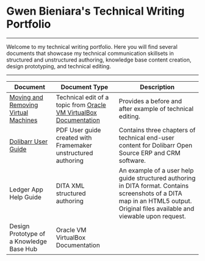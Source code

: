 # Gwen Bieniara's Technical Writing Portfolio
-------

Welcome to my technical writing portfolio. Here you will find several documents that showcase my technical communication skillsets in structured and unstructured authoring, knowledge base content creation, design prototyping, and technical editing.

-----------

| Document | Document Type | Description |
| ----| -----| ---- |
|[Moving and Removing Virtual Machines](https://github.com/bieniaragwen/technicalwritingportfolio/blob/main/Technical%20Content%20Edit%20Example.pdf) | Technical edit of a topic from [Oracle VM VirtualBox Documentation](https://www.virtualbox.org/manual/UserManual.html)| Provides a before and after example of technical editing.
|[Dolibarr User Guide](https://github.com/bieniaragwen/technicalwritingportfolio/blob/main/dolibarr_userguide%20-%20Gwen%20Bieniara.pdf)| PDF User guide created with Framemaker unstructured authoring| Contains three chapters of technical end-user content for Dolibarr Open Source ERP and CRM software.
|Ledger App Help Guide | DITA XML structured authoring | An example of a user help guide structured authoring in DITA format. Contains screenshots of a DITA map in an HTML5 output. Original files available and viewable upon request.
|Design Prototype of a Knowledge Base Hub | Oracle VM VirtualBox Documentation| 
 
